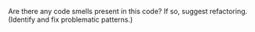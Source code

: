 Are there any code smells present in this code? If so, suggest refactoring. (Identify and fix problematic patterns.)